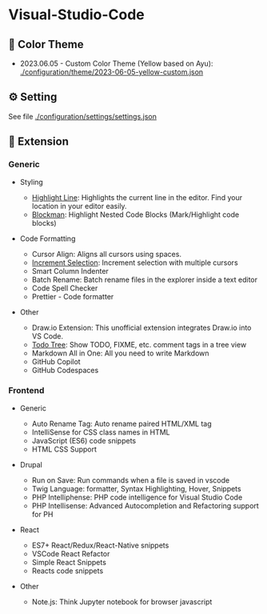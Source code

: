 # Visual-Studio-Code



## 🎨 Color Theme 

-   2023.06.05 - Custom Color Theme (Yellow based on Ayu): [./configuration/theme/2023-06-05-yellow-custom.json](./configuration/theme/2023-06-05-yellow-custom.json)









## ⚙️ Setting

See file [./configuration/settings/settings.json](./configuration/settings/settings.json)



## 💫 Extension

### Generic

-   Styling
    -   [Highlight Line](./configuration/extension/highlight-line.json):  Highlights the current line in the editor. Find your location in your editor easily.
    -   [Blockman](./configuration/extension/block-man.json): Highlight Nested Code Blocks (Mark/Highlight code blocks)

-   Code Formatting
    -   Cursor Align: Aligns all cursors using spaces.
    -   [Increment Selection](): Increment selection with multiple cursors
    -   Smart Column Indenter
    -   Batch Rename: Batch rename files in the explorer inside a text editor
    -   Code Spell Checker
    -   Prettier - Code formatter
    
-   Other
    -   Draw.io Extension: This unofficial extension integrates Draw.io into VS Code.
    -   [Todo Tree](./configuration/extension/todo-tree.json): Show TODO, FIXME, etc. comment tags in a tree view
    -   Markdown All in One: All you need to write Markdown
    -   GitHub Copilot
    -   GitHub Codespaces



### Frontend

-   Generic
    -   Auto Rename Tag: Auto rename paired HTML/XML tag
    -   IntelliSense for CSS class names in HTML
    -   JavaScript (ES6) code snippets
    -   HTML CSS Support

-   Drupal
    -   Run on Save: Run commands when a file is saved in vscode
    -   Twig Language: formatter, Syntax Highlighting, Hover, Snippets
    -   PHP Intelliphense: PHP code intelligence for Visual Studio Code
    -   PHP Intellisense: Advanced Autocompletion and Refactoring support for PH
-   React
    -   ES7+ React/Redux/React-Native snippets
    -   VSCode React Refactor
    -   Simple React Snippets
    -   Reacts code snippets

-   Other
    -   Note.js: Think Jupyter notebook for browser javascript

